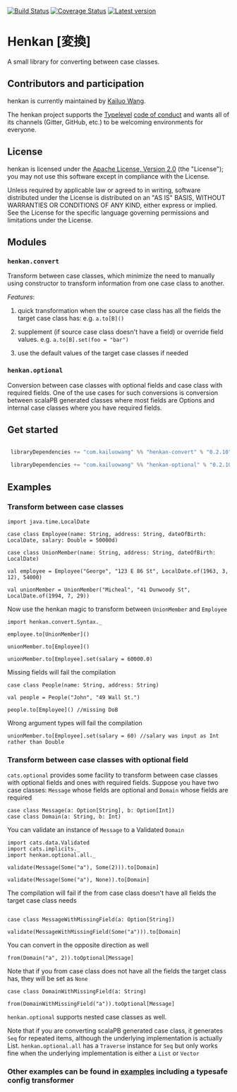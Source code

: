 [![Build Status](https://travis-ci.org/kailuowang/henkan.svg)](https://travis-ci.org/kailuowang/henkan)
[![Coverage Status](https://coveralls.io/repos/github/kailuowang/henkan/badge.svg?branch=master)](https://coveralls.io/github/kailuowang/henkan?branch=master)
[![Latest version](https://index.scala-lang.org/kailuowang/henkan/henkan-convert/latest.svg?color=orange)](https://index.scala-lang.org/kailuowang/henkan/henkan-optional)
# Henkan [変換]

A small library for converting between case classes. 


## Contributors and participation

henkan is currently maintained by [Kailuo Wang][kailuowang].

The henkan project supports the [Typelevel][typelevel] [code of conduct][typelevel-coc]
and wants all of its channels (Gitter, GitHub, etc.) to be welcoming environments for
everyone.

## License

henkan is licensed under the [Apache License, Version 2.0][apache2]
(the "License"); you may not use this software except in compliance with
the License.

Unless required by applicable law or agreed to in writing, software
distributed under the License is distributed on an "AS IS" BASIS,
WITHOUT WARRANTIES OR CONDITIONS OF ANY KIND, either express or implied.
See the License for the specific language governing permissions and
limitations under the License.


## Modules

### `henkan.convert`

Transform between case classes, which minimize the need to manually using constructor to transform information from one case class to another.

  *Features*:

 1. quick transformation when the source case class has all the fields the target case class has: e.g. `a.to[B]()`

 2. supplement (if source case class doesn't have a field) or override field values. e.g. `a.to[B].set(foo = "bar")`

 3. use the default values of the target case classes if needed


### `henkan.optional`

Conversion between case classes with optional fields and case class with required fields. One of the use cases for such conversions is conversion between scalaPB generated classes where most fields are Options and internal case classes where you have required fields.



## Get started 

```scala

 libraryDependencies += "com.kailuowang" %% "henkan-convert" % "0.2.10"

 libraryDependencies += "com.kailuowang" %% "henkan-optional" % "0.2.10"
```

## Examples

### Transform between case classes


```tut:silent
import java.time.LocalDate

case class Employee(name: String, address: String, dateOfBirth: LocalDate, salary: Double = 50000d)

case class UnionMember(name: String, address: String, dateOfBirth: LocalDate)

val employee = Employee("George", "123 E 86 St", LocalDate.of(1963, 3, 12), 54000)

val unionMember = UnionMember("Micheal", "41 Dunwoody St", LocalDate.of(1994, 7, 29))
```

Now use the henkan magic to transform between `UnionMember` and `Employee`
```tut:book
import henkan.convert.Syntax._

employee.to[UnionMember]()

unionMember.to[Employee]()

unionMember.to[Employee].set(salary = 60000.0)

```
Missing fields will fail the compilation
```tut:book
case class People(name: String, address: String)

val people = People("John", "49 Wall St.")
```
```tut:fail
people.to[Employee]() //missing DoB

```
Wrong argument types will fail the compilation
```tut:fail
unionMember.to[Employee].set(salary = 60) //salary was input as Int rather than Double

```


### Transform between case classes with optional field

`cats.optional` provides some facility to transform between case classes with optional fields and ones with required fields.
Suppose you have two case classes: `Message` whose fields are optional and `Domain` whose fields are required

```tut:silent:reset
case class Message(a: Option[String], b: Option[Int])
case class Domain(a: String, b: Int)
```
You can validate an instance of `Message` to a Validated `Domain`

```tut:silent
import cats.data.Validated
import cats.implicits._
import henkan.optional.all._
```

```tut:book
validate(Message(Some("a"), Some(2))).to[Domain]

validate(Message(Some("a"), None)).to[Domain]
```

The compilation will fail if the from case class doesn't have all fields the target case class needs
```tut:silent

case class MessageWithMissingField(a: Option[String])
```

```tut:fail
validate(MessageWithMissingField(Some("a"))).to[Domain]
```

You can convert in the opposite direction as well
```tut:book
from(Domain("a", 2)).toOptional[Message]
```

Note that if you from case class does not have all the fields the target class has, they will be set as `None`

```tut:silent
case class DomainWithMissingField(a: String)
```
```tut
from(DomainWithMissingField("a")).toOptional[Message]
```

`henkan.optional` supports nested case classes as well.

Note that if you are converting scalaPB generated case class, it generates `Seq` for repeated items, although the underlying implementation is actually List. `henkan.optional.all` has a `Traverse` instance for `Seq` but only works fine when the underlying implementation is either a `List` or `Vector`

### Other examples can be found in [examples](examples/src/main/scala/henkan/) including a typesafe config transformer

[apache2]: http://www.apache.org/licenses/LICENSE-2.0
[kailuowang]: http://twitter.com/kailuowang
[typelevel]: http://typelevel.org/
[typelevel-coc]: http://typelevel.org/conduct.html
[kittens]: http://github.com/milessabin/kittens
[shapeless]: http://github.com/milessabin/shapeless
[cats]: http://github.com/typelevel/cats
